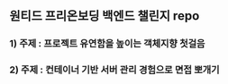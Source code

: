 ## 원티드 프리온보딩 백엔드 챌린지 repo

### 1) 주제 : 프로젝트 유연함을 높이는 객체지향 첫걸음
### 2) 주제 : 컨테이너 기반 서버 관리 경험으로 면접 뽀개기
